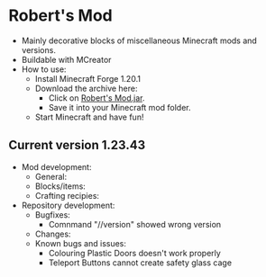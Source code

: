 # Robert's Mod

- Mainly decorative blocks of miscellaneous Minecraft mods and versions.
- Buildable with MCreator
- How to use:
  - Install Minecraft Forge 1.20.1
  - Download the archive here:
    - Click on [Robert's Mod.jar](https://github.com/DerRobert-28/RobertsMod/releases/download/v1.23.43/RobertsMod.jar). 
	- Save it into your Minecraft mod folder.
  - Start Minecraft and have fun!

## Current version 1.23.43

- Mod development:
  - General:
  - Blocks/items:
  - Crafting recipies:
- Repository development:
  - Bugfixes:
  	- Comnmand "//version" showed wrong version
  - Changes:
  - Known bugs and issues:
    - Colouring Plastic Doors doesn't work properly
    - Teleport Buttons cannot create safety glass cage
